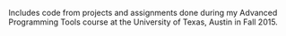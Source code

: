 Includes code from projects and assignments done during my Advanced Programming Tools course
at the University of Texas, Austin in Fall 2015.
